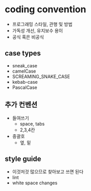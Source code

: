 # coding convention

- 프로그래밍 스타일, 관행 및 방법
- 가독성 개선, 유지보수 용이
- 공식 혹은 비공식

## case types

- sneak_case
- camelCase
- SCREAMING_SNAKE_CASE
- kebab-case
- PascalCase

## 추가 컨벤션

- 들여쓰기
  - space, tabs
  - 2,3,4칸
- 중괄호
  - 옆, 밑

## style guide

- 이것저것 많으므로 찾아보고 쓰면 된다
- lint
- white space changes